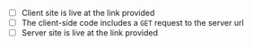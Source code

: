 - [ ] Client site is live at the link provided
- [ ] The client-side code includes a `GET` request to the server url
- [ ] Server site is live at the link provided
